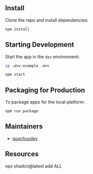 ## Install

Clone the repo and install dependencies:

```bash
npm install
```

## Starting Development

Start the app in the `dev` environment:

```bash
cp .env.example .env

npm start
```

## Packaging for Production

To package apps for the local platform:

```bash
npm run package
```

## Maintainers

- [quochuydev](https://github.com/quochuydev)

## Resources

npx shadcn@latest add ALL
